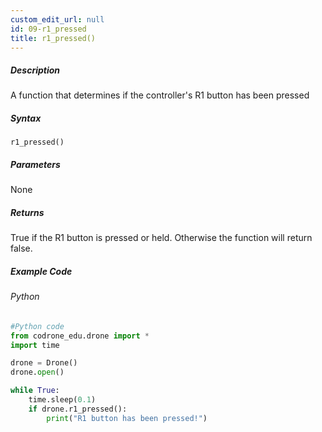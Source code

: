 ```yaml
---
custom_edit_url: null
id: 09-r1_pressed
title: r1_pressed()
---
```


##### Description

A function that determines if the controller's R1 button has been pressed

##### Syntax
```r1_pressed()```


##### Parameters

None

##### Returns

True if the R1 button is pressed or held. Otherwise the function will return false.

##### Example Code
###### Python
```python
#Python code
from codrone_edu.drone import *
import time

drone = Drone()
drone.open()

while True:
    time.sleep(0.1)
    if drone.r1_pressed():
        print("R1 button has been pressed!")

```